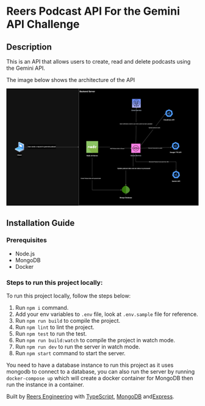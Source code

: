 # Reers Podcast API For the Gemini API Challenge

## Description
This is an API that allows users to create, read and delete podcasts using the Gemini API.

The image below shows the architecture of the API

![Architecture](./images/architecture-diagram.png)

## Installation Guide
### Prerequisites
- Node.js
- MongoDB
- Docker

### Steps to run this project locally:
To run this project locally, follow the steps below:
1. Run `npm i` command.
2. Add your env variables to `.env` file, look at `.env.sample` file for reference.
3. Run `npm run build` to compile the project.
4. Run `npm lint` to lint the project.
5. Run `npm test` to run the test.
6. Run `npm run build:watch` to compile the project in watch mode.
7. Run `npm run dev` to run the server in watch mode.
8. Run `npm start` command  to start the server.

You need to have a database instance to run this project as it uses mongodb to connect to a database, you can also run the server by running `docker-compose up` which will create a docker container for MongoDB then run the instance in a container.

Built by [Reers Engineering](https://www.reers.tech) with [TypeScript](https://www.typescriptlang.org/), [MongoDB](https://www.mongodb.com/) and[Express](https://expressjs.com/).
